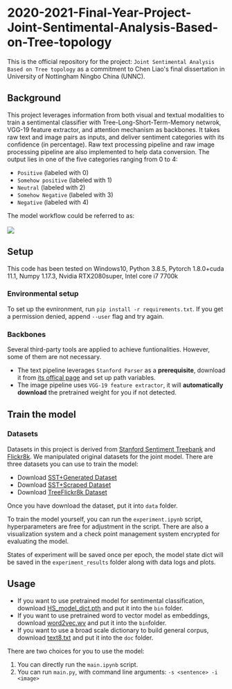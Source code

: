 # 2020-2021-Final-Year-Project-Joint-Sentimental-Analysis-Based-on-Tree-topology
This is the official repository for the project: `Joint Sentimental Analysis Based on Tree topology` as a commitment to Chen Liao's final dissertation in University of Nottingham Ningbo China (UNNC). 

## Background
This project leverages information from both visual and textual modalities to train a sentimental classifier with Tree-Long-Short-Term-Memory netwrok, VGG-19 feature extractor, and attention mechanism as backbones. It takes raw text and image pairs as inputs, and deliver sentiment categories with its confidence (in percentage). Raw text processing pipeline and raw image processing pipeline are also implemented to help data conversion. The output lies in one of the five categories ranging from 0 to 4:<br>

* `Positive` (labeled with 0)
* `Somehow positive` (labeled with 1)
* `Neutral` (labeled with 2)
* `Somehow Negative` (labeled with 3)
* `Negative` (labeled with 4)

The model workflow could be referred to as:<br><br>
![](https://github.com/Jeffrey0Liao/2020-2021-Final-Year-Project-Joint-Sentimental-Analysis-Based-on-Tree-topology/blob/main/resource/f8.png)
<br>

## Setup
This code has been tested on Windows10, Python 3.8.5, Pytorch 1.8.0+cuda 11.1, Numpy 1.17.3, Nvidia RTX2080super, Intel core i7 7700k

### Environmental setup
To set up the evnironment, run `pip install -r requirements.txt`. If you get a permission denied, append `--user` flag and try again.

### Backbones
Several third-party tools are applied to achieve funtionalities. However, some of them are not necessary.

* The text pipeline leverages `Stanford Parser` as a **prerequisite**, download it from [its offical page](https://nlp.stanford.edu/software/lex-parser.shtml#Download) and set up path variables.
* The image pipeline uses `VGG-19 feature extractor`, it will **automatically download** the pretrained weight for you if not detected. 

## Train the model

### Datasets
Datasets in this project is derived from [Stanford Sentiment Treebank](https://nlp.stanford.edu/sentiment/index.html) and [Flickr8k](https://www.kaggle.com/adityajn105/flickr8k/activity). We manipulated original datasets for the joint model. There are three datasets you can use to train the model:

* Download [SST+Generated Dataset]()
* Download [SST+Scraped Dataset]()
* Download [TreeFlickr8k Dataset]()

Once you have download the dataset, put it into `data` folder.

To train the model yourself, you can run the `experiment.ipynb` script, hyperparameters are free for adjustment in the script. There are also a visualization system and a check point management system encrypted for evaluating the model. 

States of experiment will be saved once per epoch, the model state dict will be saved in the `experiment_results` folder along with data logs and plots.

## Usage
* If you want to use pretrained model for sentimental classification, download [HS_model_dict.pth]() and put it into the `bin` folder.
* If you want to use pretrained word to vector model as embeddings, download [word2vec.wv]() and put it into the `bin`folder.
* If you want to use a broad scale dictionary to build general corpus, download [text8.txt]() and put it into the `doc` folder.

There are two choices for you to use the model:
1. You can directly run the `main.ipynb` script.
2. You can run `main.py`, with command line arguments: `-s <sentence> -i <image>`

